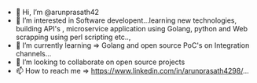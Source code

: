 - 👋 Hi, I’m @arunprasath42
- 👀 I’m interested in Software developent...learning new technologies, building API's , microservice application using Golang, python and Web scrapping using perl scripting etc..,
- 🌱 I’m currently learning => Golang and open source PoC's on Integration channels...
- 💞️ I’m looking to collaborate on open source projects
- 📫 How to reach me => https://www.linkedin.com/in/arunprasath4298/...

<!---
arunprasath42/arunprasath42 is a ✨ special ✨ repository because its `README.md` (this file) appears on your GitHub profile.
You can click the Preview link to take a look at your changes.
--->
